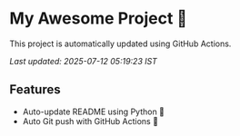 # My Awesome Project 🚀

This project is automatically updated using GitHub Actions.

_Last updated: 2025-07-12 05:19:23 IST_

## Features
- Auto-update README using Python 🐍
- Auto Git push with GitHub Actions 🤖
